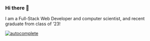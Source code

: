 ### Hi there 👋

I am a Full-Stack Web Developer and computer scientist, and recent graduate from class of ‘23!

[![autocomplete](https://codeium.com/badges/user/haydenmarshall65/autocomplete)](https://codeium.com/profile/haydenmarshall65)
<!--
**haydenmarshall65/haydenmarshall65** is a ✨ _special_ ✨ repository because its `README.md` (this file) appears on your GitHub profile.

Here are some ideas to get you started:

- 🔭 I’m currently working on ...
- 🌱 I’m currently learning ...
- 👯 I’m looking to collaborate on ...
- 🤔 I’m looking for help with ...
- 💬 Ask me about ...
- 📫 How to reach me: ...
- 😄 Pronouns: ...
- ⚡ Fun fact: ...
-->
